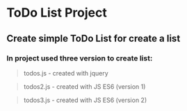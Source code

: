 # ToDo List Project

## Create simple ToDo List for create a list

### In project used three version to create list:

> todos.js - created with jquery

> todos2.js - created with JS ES6 (version 1)

> todos3.js - created with JS ES6 (version 2)